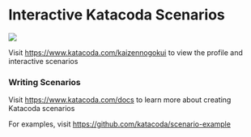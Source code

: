 # Interactive Katacoda Scenarios

[![](http://shields.katacoda.com/katacoda/kaizennogokui/count.svg)](https://www.katacoda.com/kaizennogokui "Get your profile on Katacoda.com")

Visit https://www.katacoda.com/kaizennogokui to view the profile and interactive scenarios

### Writing Scenarios
Visit https://www.katacoda.com/docs to learn more about creating Katacoda scenarios

For examples, visit https://github.com/katacoda/scenario-example
